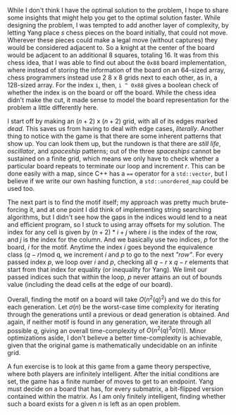 While I don't think I have the optimal solution to the problem, I hope to share some insights that might help you get to the optimal solution faster. While designing the problem, I was tempted to add another layer of complexity, by letting Yang place $s$ chess pieces on the board initially, that could not move. Wherever these pieces could make a legal move (without captures) they would be considered adjacent to. So a knight at the center of the board would be adjacent to an additional $8$ squares, totaling $16$. It was from this chess idea, that I was able to find out about the `0x88` board implementation, where instead of storing the information of the board on an $64$-sized array, chess programmers instead use $2$ $8$ x $8$ grids next to each other, as in, a $128$-sized array. For the index `i`, then, `i ^ 0x88` gives a boolean check of whether the index is on the board or off the board. While the chess idea didn't make the cut, it made sense to model the board representation for the problem a little differently here. 

I start off by making an $(n + 2)$ x $(n + 2)$ grid, with all of its edges marked _dead_. This saves us from having to deal with edge cases, _literally_. Another thing to notice with the game is that there are some inherent patterns that show up. You can look them up, but the rundown is that there are _still life_, _oscillator_, and _spaceship_ patterns; out of the three _spaceships_ cannot be sustained on a finite grid, which means we only have to check whether a particular board repeats to terminate our loop and increment $r$. This can be done easily with a map, since C++ has a `==` operator for a `std::vector`, but I believe if we write our own hashing function, a `std::unordered_map` could be used too. 

The next part is to find the motif itself; my approach was pretty much brute-forcing it, and at one point I did think of implementing string searching algorithms, but I didn't see how the gaps in the indices would lend to a neat and efficient program, so I stuck to using array offsets for my solution. The index for any cell is given by $(n + 2)*i + j$ where $i$ is the index of the row, and $j$ is the index for the column. And we basically use two indices, $p$ for the board, $i$ for the motif. Anytime the index $i$ goes beyond the equivalence class $(q - r)\text{mod q}$, we increment $i$ and $p$ to go to the next _"row"_. For every passed index $p$, we loop over $i$ and $p$, checking all $q - r$ x $q - r$ elements that start from that index for equality (or inequality for Yang). We limit our passed indices such that within the loop, $p$ never attains an out of bounds value (including the dead cells at the edge of our board). 

Overall, finding the motif on a board will take $O(n^{2} (q)^2)$ and we do this for each generation. Let $\sigma(n)$ be the worst-case time complexity for iterating through the generations until a previous or dead generation is obtained. And again, if neither motif is found in any generation, we iterate through all possible $q$, giving an overall time-complexity of $O(n^{2} (q)^{3} \sigma(n))$. Minor optimizations aside, I don't believe a better time-complexity is achievable, given that the original game is mathematically undecidable on an infinite grid. 

A fun exercise is to look at this game from a game theory perspective, where both players are infinitely intelligent. After the initial conditions are set, the game has a finite number of moves to get to an endpoint. Yang must decide on a board that has, for every submatrix, a bit-flipped version contained within the matrix. As I am only finitely intelligent, finding whether such a board exists for a given $n$ is left as an open problem. 